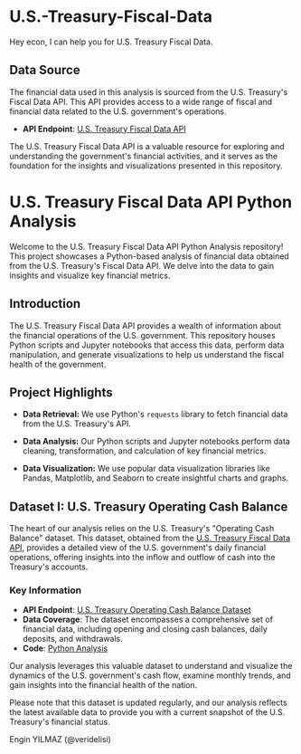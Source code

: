 # U.S.-Treasury-Fiscal-Data

Hey econ, I can help you for U.S. Treasury Fiscal Data.

## Data Source

The financial data used in this analysis is sourced from the U.S. Treasury's Fiscal Data API. This API provides access to a wide range of fiscal and financial data related to the U.S. government's operations.

- **API Endpoint**: [U.S. Treasury Fiscal Data API](https://fiscaldata.treasury.gov/datasets/)

The U.S. Treasury Fiscal Data API is a valuable resource for exploring and understanding the government's financial activities, and it serves as the foundation for the insights and visualizations presented in this repository.


# U.S. Treasury Fiscal Data API Python Analysis

Welcome to the U.S. Treasury Fiscal Data API Python Analysis repository! This project showcases a Python-based analysis of financial data obtained from the U.S. Treasury's Fiscal Data API. We delve into the data to gain insights and visualize key financial metrics.

## Introduction

The U.S. Treasury Fiscal Data API provides a wealth of information about the financial operations of the U.S. government. This repository houses Python scripts and Jupyter notebooks that access this data, perform data manipulation, and generate visualizations to help us understand the fiscal health of the government.

## Project Highlights

- **Data Retrieval:** We use Python's `requests` library to fetch financial data from the U.S. Treasury's API.

- **Data Analysis:** Our Python scripts and Jupyter notebooks perform data cleaning, transformation, and calculation of key financial metrics.

- **Data Visualization:** We use popular data visualization libraries like Pandas, Matplotlib, and Seaborn to create insightful charts and graphs.

## Dataset I: U.S. Treasury Operating Cash Balance

The heart of our analysis relies on the U.S. Treasury's "Operating Cash Balance" dataset. This dataset, obtained from the [U.S. Treasury Fiscal Data API](https://fiscaldata.treasury.gov/datasets/daily-treasury-statement/operating-cash-balance), provides a detailed view of the U.S. government's daily financial operations, offering insights into the inflow and outflow of cash into the Treasury's accounts.

### Key Information

- **API Endpoint**: [U.S. Treasury Operating Cash Balance Dataset](https://fiscaldata.treasury.gov/datasets/daily-treasury-statement/operating-cash-balance)
- **Data Coverage**: The dataset encompasses a comprehensive set of financial data, including opening and closing cash balances, daily deposits, and withdrawals.
- **Code**: [Python Analysis](https://github.com/veridelisi/U.S.-Treasury-Fiscal-Data/blob/main/Operating_Cash_Balance.ipynb)

Our analysis leverages this valuable dataset to understand and visualize the dynamics of the U.S. government's cash flow, examine monthly trends, and gain insights into the financial health of the nation.

Please note that this dataset is updated regularly, and our analysis reflects the latest available data to provide you with a current snapshot of the U.S. Treasury's financial status.


Engin YILMAZ (@veridelisi)
